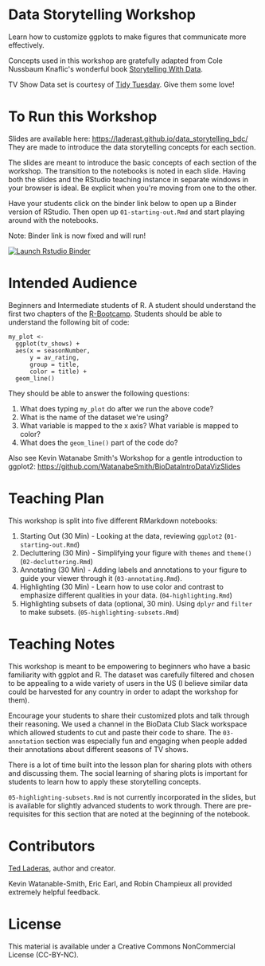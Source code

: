 # Data Storytelling Workshop

Learn how to customize ggplots to make figures that communicate more effectively. 

Concepts used in this workshop are gratefully adapted from Cole Nussbaum Knaflic's wonderful book [Storytelling With Data](http://www.storytellingwithdata.com/). 

TV Show Data set is courtesy of [Tidy Tuesday](https://github.com/rfordatascience/tidytuesday). Give them some love!

# To Run this Workshop

Slides are available here: https://laderast.github.io/data_storytelling_bdc/ They are made to introduce the data storytelling concepts for each section.

The slides are meant to introduce the basic concepts of each section of the workshop. The transition to the notebooks is noted in each slide. Having both the slides and the RStudio teaching instance in separate windows in your browser is ideal. Be explicit when you're moving from one to the other.

Have your students click on the binder link below to open up a Binder version of RStudio. Then open up `01-starting-out.Rmd` and start playing around with the notebooks.

Note: Binder link is now fixed and will run!

<!-- badges: start -->
[![Launch Rstudio Binder](http://mybinder.org/badge_logo.svg)](https://mybinder.org/v2/gh/laderast/data_storytelling_bdc/master?urlpath=rstudio)
<!-- badges: end -->

# Intended Audience

Beginners and Intermediate students of R. A student should understand the first two chapters of the [R-Bootcamp](http://r-bootcamp.netlify.com). Students should be able to understand the following bit of code:

```
my_plot <- 
  ggplot(tv_shows) +
  aes(x = seasonNumber, 
      y = av_rating, 
      group = title, 
      color = title) + 
  geom_line()
```

They should be able to answer the following questions:

1) What does typing `my_plot` do after we run the above code?
2) What is the name of the dataset we're using?
3) What variable is mapped to the x axis? What variable is mapped to color?
4) What does the `geom_line()` part of the code do?

Also see Kevin Watanabe Smith's Workshop for a gentle introduction to ggplot2: https://github.com/WatanabeSmith/BioDataIntroDataVizSlides

# Teaching Plan

This workshop is split into five different RMarkdown notebooks:

1. Starting Out (30 Min) - Looking at the data, reviewing `ggplot2` (`01-starting-out.Rmd`)
2. Decluttering (30 Min) - Simplifying your figure with `themes` and `theme()` (`02-decluttering.Rmd`)
3. Annotating (30 Min) - Adding labels and annotations to your figure to guide your viewer through it (`03-annotating.Rmd`).
4. Highlighting (30 Min) - Learn how to use color and contrast to emphasize different qualities in your data. (`04-highlighting.Rmd`)
5. Highlighting subsets of data (optional, 30 min). Using `dplyr` and `filter` to make subsets. (`05-highlighting-subsets.Rmd`)

# Teaching Notes

This workshop is meant to be empowering to beginners who have a basic familiarity with ggplot and R. The dataset was carefully filtered and chosen to be appealing to a wide variety of users in the US (I believe similar data could be harvested for any country in order to adapt the workshop for them).

Encourage your students to share their customized plots and talk through their reasoning. We used a channel in the BioData Club Slack workspace which allowed students to cut and paste their code to share. The `03-annotation` section was especially fun and engaging when people added their annotations about different seasons of TV shows.

There is a lot of time built into the lesson plan for sharing plots with others and discussing them. The social learning of sharing plots is important for students to learn how to apply these storytelling concepts.

`05-highlighting-subsets.Rmd` is not currently incorporated in the slides, but is available for slightly advanced students to work through. There are pre-requisites for this section that are noted at the beginning of the notebook.

# Contributors

[Ted Laderas](https://laderast.github.io), author and creator.

Kevin Watanable-Smith, Eric Earl, and Robin Champieux all provided extremely helpful feedback.

# License

This material is available under a Creative Commons NonCommercial License (CC-BY-NC).

